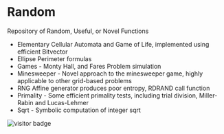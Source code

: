 # Random
Repository of Random, Useful, or Novel Functions
- Elementary Cellular Automata and Game of Life, implemented using efficient Bitvector
- Ellipse Perimeter formulas
- Games - Monty Hall, and Fares Problem simulation
- Minesweeper - Novel approach to the minesweeper game, highly applicable to other grid-based problems
- RNG Affine generator produces poor entropy, RDRAND call function 
- Primality - Some efficient primality tests, including trial division, Miller-Rabin and Lucas-Lehmer
- Sqrt - Symbolic computation of integer sqrt

![visitor badge](https://visitor-badge.glitch.me/badge?page_id=JASory-Random.visitor-badge)
